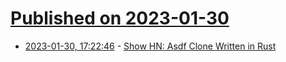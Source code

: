 # [Published on 2023-01-30](index.md)

* [2023-01-30, 17:22:46](https://news.ycombinator.com/item?id=34583080) - [Show HN: Asdf Clone Written in Rust](https://news.ycombinator.com/item?id=34583080)
